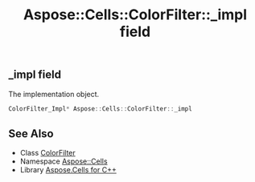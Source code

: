 ﻿---
title: Aspose::Cells::ColorFilter::_impl field
linktitle: _impl
second_title: Aspose.Cells for C++ API Reference
description: 'Aspose::Cells::ColorFilter::_impl field. The implementation object in C++.'
type: docs
weight: 900
url: /cpp/aspose.cells/colorfilter/_impl/
---
## _impl field


The implementation object.

```cpp
ColorFilter_Impl* Aspose::Cells::ColorFilter::_impl
```

## See Also

* Class [ColorFilter](../)
* Namespace [Aspose::Cells](../../)
* Library [Aspose.Cells for C++](../../../)
